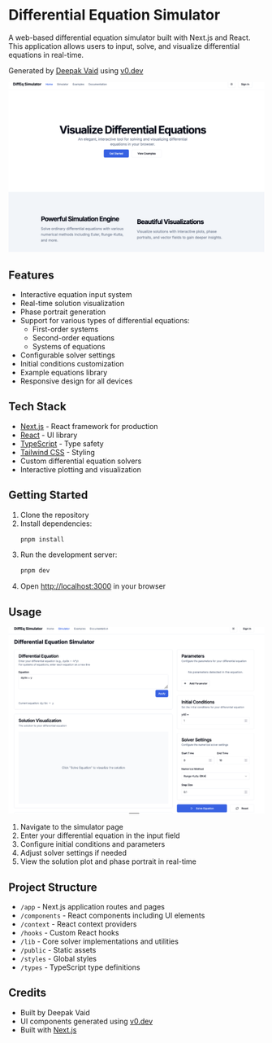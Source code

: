 # Differential Equation Simulator

A web-based differential equation simulator built with Next.js and React. This application allows users to input, solve, and visualize differential equations in real-time.

Generated by [Deepak Vaid](https://github.com/deepakvaid) using [v0.dev](https://v0.dev)

![Main Window](resources/app-main-window.png)

## Features

- Interactive equation input system
- Real-time solution visualization
- Phase portrait generation
- Support for various types of differential equations:
  - First-order systems
  - Second-order equations
  - Systems of equations
- Configurable solver settings
- Initial conditions customization
- Example equations library
- Responsive design for all devices

## Tech Stack

- [Next.js](https://nextjs.org/) - React framework for production
- [React](https://reactjs.org/) - UI library
- [TypeScript](https://www.typescriptlang.org/) - Type safety
- [Tailwind CSS](https://tailwindcss.com/) - Styling
- Custom differential equation solvers
- Interactive plotting and visualization

## Getting Started

1. Clone the repository
2. Install dependencies:
   ```bash
   pnpm install
   ```
3. Run the development server:
   ```bash
   pnpm dev
   ```
4. Open [http://localhost:3000](http://localhost:3000) in your browser

## Usage

![Simulator Window](resources/app-simulator-window.png)

1. Navigate to the simulator page
2. Enter your differential equation in the input field
3. Configure initial conditions and parameters
4. Adjust solver settings if needed
5. View the solution plot and phase portrait in real-time

## Project Structure

- `/app` - Next.js application routes and pages
- `/components` - React components including UI elements
- `/context` - React context providers
- `/hooks` - Custom React hooks
- `/lib` - Core solver implementations and utilities
- `/public` - Static assets
- `/styles` - Global styles
- `/types` - TypeScript type definitions

## Credits

- Built by Deepak Vaid
- UI components generated using [v0.dev](https://v0.dev)
- Built with [Next.js](https://nextjs.org/)